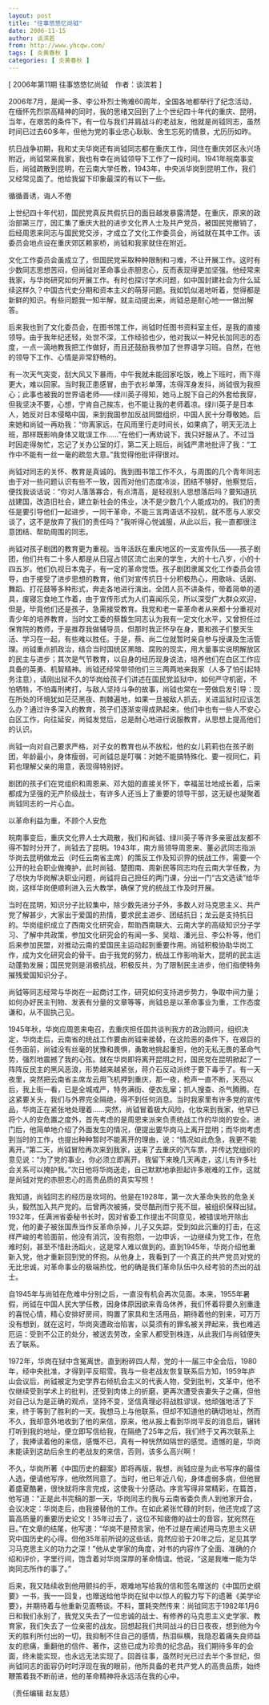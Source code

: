 ```yaml
---
layout: post
title: "往事悠悠忆尚钺"
date: 2006-11-15
author: 谈滨若
from: http://www.yhcqw.com/
tags: [ 炎黄春秋 ]
categories: [ 炎黄春秋 ]
---
```



[ 2006年第11期 往事悠悠忆尚钺　作者：谈滨若 ]


2006年7月，是闻一多、李公朴烈士殉难60周年，全国各地都举行了纪念活动，在缅怀先烈崇高精神的同时，我的思绪又回到了上个世纪四十年代的重庆、昆明，当年，在艰苦的条件下，有一位与我们并肩战斗的老战友，他就是尚钺同志，虽然时间已过去60多年，但他为党的事业忠心耿耿、舍生忘死的情景，尤历历如昨。


抗日战争初期，我和丈夫华岗还有尚钺同志都在重庆工作，同住在重庆郊区永兴场附近，尚钺常来我家，我也有幸在尚钺领导下工作了一段时间。1941年皖南事变后，尚钺疏散到昆明，在云南大学任教，1943年，中央派华岗到昆明工作，我们又经常见面了。他给我留下印象最深的有以下一些。

循循善诱，诲人不倦


上世纪四十年代初，国民党真反共假抗日的面目越发暴露清楚，在重庆，原来的政治部第三厅，因汇集了重庆大批的进步文化界人士及共产党员，被国民党撤销了，后经周恩来同志与国民党交涉，才成立了文化工作委员会，尚钺就在其中工作。该委员会地点设在重庆郊区赖家桥，尚钺和我家就住在附近。


文化工作委员会虽成立了，但国民党采取种种限制和刁难，不让开展工作。这时有少数同志思想苦闷，但尚钺对革命事业赤胆忠心，反而表现得更加坚强。他经常来我家，与华岗研究如何开展工作。有时也探讨学术问题，如中国封建社会为什么延续这样久？中国古代史分期和资本主义的萌芽问题。我如饥似渴地听着，觉得都是新鲜的知识。有些问题我一知半解，就主动提出来，尚钺总是耐心地一一做出解答。


后来我也到了文化委员会，在图书馆工作，尚钺时任图书资料室主任，是我的直接领导。由于我年纪还轻，处世不深，工作经验也少，他对我以一种兄长加同志的态度，一点一滴地教我把工作做好，而且还鼓励我参加了世界语学习班。自然，在他的领导下工作、心情是非常舒畅的。


有一次天气突变，刮大风又下暴雨，中午我就未能回家吃饭，晚上下班时，雨下得更大，难以回家。当时我正患感冒，由于衣衫单薄，冻得浑身发抖，尚钺很为我担心；此事也被我的世界语老师——绿川英子得知，她马上脱下自己的外套给我穿，但我坚决不要，心想，宁肯自己挨冻，也不能让我的老师着凉。绿川英子是日本人，她反对日本侵略中国，来到我国参加反战同盟组织，中国人民十分尊敬她。后来她和尚钺一再劝我：“你离家远，在风雨里行走时间长，如果病了，明天无法上班，那样既影响身体又耽误工作……”在他们一再劝说下，我只好服从了。不过当时因走得匆忙，忘记了关办公室的灯，第二天上班后，尚钺严肃地批评了我：“工作中不能有一丝一毫的疏忽大意。”我觉得他批评得很对。


尚钺对同志的关怀、教育是真诚的。我到图书馆工作不久，与周围的几个青年同志由于对一些问题认识有些不一致，因而对他们态度冷淡，团结不够好，他察觉后，便找我谈话说：“你对人落落寡合，有点清高，是轻视别人思想落后吗？要知道抗战建国，改造旧社会，建立新社会的伟业，决不是少数几个人能成功的。我们的责任是要引导他们一起进步，一同干革命，不能三言两语话不投机，就不愿与人家交谈了，这不是放弃了我们的责任吗？”我听得心悦诚服，从此以后，我一直都很注意团结、帮助周围的同志。


尚钺对孩子剧团的教育更为重视。当年活跃在重庆地区的一支宣传队伍——孩子剧团，他们共有二十多人都是从日寇占领区流亡出来的学生，大的十七八岁，小的十四五岁。他们仇视日本鬼子，有一定的革命觉悟。孩子剧团隶属文化工作委员会领导，由于接受了进步思想的教育，他们对宣传抗日十分积极热心，用歌咏、话剧、舞蹈、打花鼓等多种形式，奔走各地进行演出。全团人员不讲条件，带着简单的道具，废寝忘食地工作着，由于宣传形式为人们喜闻乐见，所以深受广大群众欢迎，但是，毕竟他们还是孩子，急需接受教育。我党和老一辈革命者从来都十分重视对青少年的培养教育，当时文工委的蔡馥生同志认为我有一定文化水平，又曾担任过保育院的教师，于是推荐我做辅导员，但那时我正怀孕在身，要和孩子们整天生活、学习在一起，有些难以胜任。于是，蔡、尚二位就暂时亲自参与授课及生活管理。尚钺重点抓政治，结合当时国统区黑暗、腐败的现实，用大量事实说明解放区的民主与进步；其次是气节教育，以自身的经历现身说法，培养他们在白区工作应具备的英勇、机智精神。尚钺还经常带领他们三三两两地来我家（人多了怕引起特务注意），请刚出狱不久的华岗给孩子们讲述在国民党监狱中，如何严守机密，不怕牺牲，不怕毒刑拷打，与敌人坚持斗争的故事，尚钺也常在一旁做启发引导：现在所处的环境犹如茫茫黑夜、荆棘遍地，如果一旦被敌人抓去，关进监狱时应该怎么办？通过许多深入的教育，孩子们逐渐变得成熟起来。他们中也有一些人不安心白区工作，向往延安，尚钺发觉后，总是耐心地进行说服教育，从思想上提高他们的认识。


尚钺一向对自己要求严格，对子女的教育也从不放松，他的女儿莉莉也在孩子剧团，年龄最小，身体瘦弱，可尚钺总是叮嘱：对她不能搞特殊化、要一视同仁，莉莉也理解父亲的用意，表现得特别好。


剧团的孩子们在党组织和周恩来、邓大姐的直接关怀下，幸福茁壮地成长着，后来都成为坚强的无产阶级战士，有许多人还当上了重要的领导干部，这无疑也凝聚着尚钺同志的一片心血。

以革命利益为重，不顾个人安危


皖南事变后，重庆文化界人士大疏散，我们和尚钺、绿川英子等许多亲密战友都不得不暂时分开了，尚钺去了昆明。1943年，南方局领导周恩来、董必武同志指派华岗去昆明做龙云（时任云南省主席）的策反工作及知识界的统战工作，需要一个公开的社会职业做掩护，此时尚钺、楚图南、周新民等同志均在云南大学任教，为了尽快为华岗解决职业问题，尚钺将自己担任的两门课，分出一门“古文选读”给华岗，这样华岗便顺利进入云大教学，确保了党的统战工作及时开展。


当时在昆明，知识分子比较集中，除少数先进分子外，多数人对马克思主义、共产党了解甚少，大家出于爱国的热情，要求民主进步、团结抗日；龙云是支持抗日的。华岗组织成立了西南文化研究会，帮助西南联大、云南大学的高级知识分子学习、了解中共政策，参加文化研究会的有闻一多、吴晗、潘光旦、李公朴等，他们后来参加民盟，对推动云南的爱国民主运动起到重要作用。尚钺积极协助华岗工作，成为文化研究会的骨干。由于我党的努力，统战工作影响渐大，昆明的民主运动蓬勃发展；国民党则是消极抗战，积极反共，为了限制民主进步，他们指使特务摧残爱国知识分子。


尚钺等同志经常与华岗在一起商讨工作，研究如何支持进步势力，争取中间力量；如何办好民主刊物、发表有分量的文章等等，尚钺总是以革命事业为重，工作态度谦和，从不固执己见。


1945年秋，华岗应周恩来电召，去重庆担任国共谈判我方的政治顾问，组织决定，华岗走后，云南省的统战工作要由尚钺来接替，在这险恶的条件下，在艰巨的任务面前，尚钺没有丝毫的犹豫和畏惧，勇敢地挑起重担，他的无私无畏的革命气势，强烈地震撼了我的心弦。就在华岗即将离开昆明之时，国民党在昆明掀起了一阵阵反民主的黑风恶浪，形势越来越紧张，蒋介石反动派终于要下毒手了。有一天夜里，突然把云南省主席龙云用飞机押到重庆，那一夜，枪声一直不断，天亮以后，我上街一看，已是全城戒严，特务满街、便衣乱窜；抓人搜查、杀气腾腾。在这紧要关头，我们与外界完全隔绝，得不到任何消息。当时我家里有许多党的宣传品，华岗正在紧张地处理着……突然，尚钺冒着极大风险，化妆来到我家，他早已将个人的安危置之度外，首先考虑的是周恩来派来负责统战工作的华岗的安全。进门后，他简单地介绍了外面发生的情况，便提出要华岗马上离开昆明；而华岗考虑到当时的工作，也提出种种暂时不能离开的理由，说：“情况如此危急，我更不能离开。”第二天，尚钺冒险再次来到我家，送来了去重庆的汽车票，并传达党组织的意见说：“为了党的事业，你必须立即离开。我留下来晚几天再走，这儿有许多社会关系可以掩护我。”次日他将华岗送走，自己默默地承担起许多艰难的工作，这就是尚钺对党的赤胆忠心的高贵品质的真实写照！


我知道，尚钺同志的经历是坎坷的。他是在1928年，第一次大革命失败的危急关头，毅然加入共产党的。后曾两次被捕，受尽酷刑而宁死不屈，被组织保释出狱。1932年，任满洲省委秘书长时，因对省委工作提出不同意见，被错误地开除出党，他的妻子被张国焘当作反革命杀掉，儿子又失踪，受到如此沉重的打击，在这样严峻的考验面前，他没有消沉，没有抱怨，一边申诉，一边继续为党工作，在危难时刻，甚至不惜赴汤蹈火，这是常人难以做到的。直到1945年，华岗介绍他重新入党，他才重新回到党的怀抱。从他身上，我看到了一个真正的共产党员对党的无比忠诚，对革命事业的极端热忱，他的确是我们革命队伍中久经考验的杰出的战士。


自1945年与尚钺在危难中分别之后，一直没有机会再次见面。本来，1955年暑假，尚钺在中国人民大学任教，因身体原因欲来青岛休养，我们怀着将要久别重逢的喜悦心情，精心安排好房间，购置了家具和生活用品，期待着他的到来，可万万没有想到，就在这时，华岗突遭政治陷害，以莫须有的罪名被关押起来，我也难逃厄运：受到不公正的处分，被送去劳改，全家人都受到株连，从此我们与尚钺便失去了联系。


1972年，华岗在狱中含冤离世。直到粉碎四人帮，党的十一届三中全会后，1980年，经中央批准，才得到平反昭雪。我与一些老战友恢复联系后方知，1959年庐山会议后，尚钺被定为史学界右倾机会主义的代表人物，受到批判，文革中，他不仅继续受到学术上的批判，还受到肉体上的折磨，更再次遭受丧妻失子之痛，但他对自己认为是正确的观点，坚持不变，坚信真理必将战胜谬误，他顽强地活了下来，终于等到了胜利的一天。我想马上与他联系，但却不知道他的确切地址，然而不久，我却意外地收到了他的来信，原来，他从报上看到华岗平反的消息后，辗转打听到我的地址，便立即写信给我，在隔绝了25年之后，我们终于又再次联系上了，我捧读着他的来信，感慨不已，真有一种恍然如隔世的感觉。遗憾的是，华岗未能读到这劫后余生的老战友的来信，否则，该多么高兴啊！


不久，华岗所著《中国历史的翻案》即将再版，我想，尚钺应是为此书写序的最佳人选，便请他写序，他欣然同意了。当时，他已年近八旬，身体虚弱多病，但他冒着盛夏酷暑，很快就将序言完成，这使我十分感动。序言写得非常精彩，在篇首，他写道：“正是此书完稿的那一天，华岗同志约我与云南省委负责人到他家开会，会议决定：华岗走后，由我接替他的工作。在如此紧张忙碌的时刻，他还完成了这篇高质量的重要历史论文！35年过去了，这位不知疲倦的战士的音容，犹宛然在目。”在文章的结尾，他写道：“华岗不是预言家，他不过是在阐述用马克思主义研究中国历史的心得。但他35年前所说的这些话，竟然应验于20年之后，足见其学习马克思主义的功力之深！”他从史学家的角度，对书的内容作了全面、准确的介绍和评价，字里行间，饱含着对华岗深厚的革命情谊。他说，“这是我唯一能为华岗同志所作的事了。”


后来，我又陆续收到他用颤抖的手，艰难地写给我的信和签名赠送的《中国历史纲要》一书，我一一回复，也赠送给他华岗在狱中以惊人的毅力写下的遗著《美学论要》，并期待着与他重新见面畅谈。不料，噩耗突然传来：尚钺同志于1982年1月6日和我们永别了，我党又失去了一位忠诚的战士、有修养的马克思主义史学家、教育家，我们失去了一位亲密的战友。回想起我们共同战斗的日日夜夜，想到他为今天的胜利所付出的一切，我抑制不住自己的感情，热泪纵横，我隐忍着痛失良师益友的悲痛，重翻他的信件、著作，这些已成为珍贵的纪念品，我们期待多年的会面，终未能实现，也永远无法实现了。回首往事，虽然时光已过去半个多世纪，但尚钺同志的面容仍时时浮现在我的眼前，他所具备的老共产党人的高贵品质，始终鞭策着我不断前进，他的革命精神将永远活在我的心中。

（责任编辑 赵友慈）


